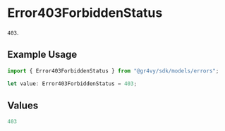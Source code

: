 # Error403ForbiddenStatus

`403`.

## Example Usage

```typescript
import { Error403ForbiddenStatus } from "@gr4vy/sdk/models/errors";

let value: Error403ForbiddenStatus = 403;
```

## Values

```typescript
403
```